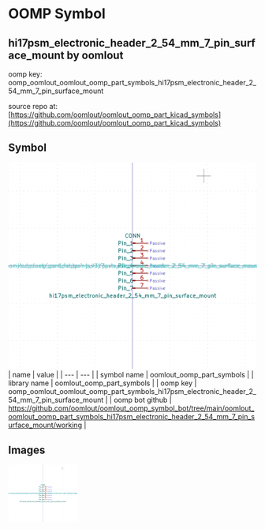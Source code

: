 # OOMP Symbol  
## hi17psm_electronic_header_2_54_mm_7_pin_surface_mount  by oomlout  
  
oomp key: oomp_oomlout_oomlout_oomp_part_symbols_hi17psm_electronic_header_2_54_mm_7_pin_surface_mount  
  
source repo at: [https://github.com/oomlout/oomlout_oomp_part_kicad_symbols](https://github.com/oomlout/oomlout_oomp_part_kicad_symbols)  
## Symbol  
  
[![working.png](working_600.png)](working.png)  
| name | value | 
| --- | --- | 
| symbol name | oomlout_oomp_part_symbols | 
| library name | oomlout_oomp_part_symbols | 
| oomp key | oomp_oomlout_oomlout_oomp_part_symbols_hi17psm_electronic_header_2_54_mm_7_pin_surface_mount | 
| oomp bot github | https://github.com/oomlout/oomlout_oomp_symbol_bot/tree/main/oomlout_oomlout_oomp_part_symbols_hi17psm_electronic_header_2_54_mm_7_pin_surface_mount/working | 
## Images  
  
[![working.png](working_140.png)](working.png)  
